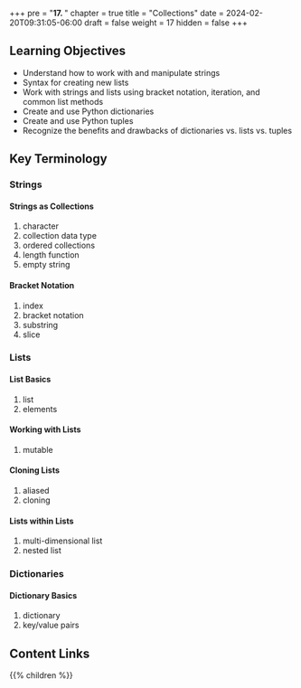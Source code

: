 +++
pre = "<b>17. </b>"
chapter = true
title = "Collections"
date = 2024-02-20T09:31:05-06:00
draft = false
weight = 17
hidden = false 
+++

## Learning Objectives
- Understand how to work with and manipulate strings
- Syntax for creating new lists
- Work with strings and lists using bracket notation, iteration, and common list methods
- Create and use Python dictionaries
- Create and use Python tuples
- Recognize the benefits and drawbacks of dictionaries vs. lists vs. tuples

## Key Terminology

### Strings

#### Strings as Collections
1. character
1. collection data type
1. ordered collections
1. length function
1. empty string

#### Bracket Notation
1. index
1. bracket notation
1. substring
1. slice

### Lists

#### List Basics
1. list
1. elements

#### Working with Lists
1. mutable

#### Cloning Lists
1. aliased
1. cloning

#### Lists within Lists
1. multi-dimensional list
1. nested list

### Dictionaries

#### Dictionary Basics
1. dictionary
1. key/value pairs

## Content Links

{{% children %}}
